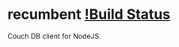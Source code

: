 # recumbent [!Build Status](https://travis-ci.org/jarrettmeyer/recumbent.svg?branch=master)

Couch DB client for NodeJS.
